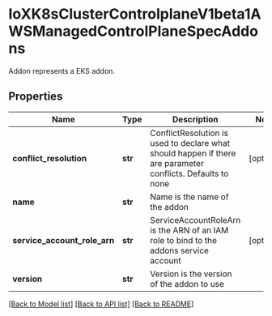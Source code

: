 # IoXK8sClusterControlplaneV1beta1AWSManagedControlPlaneSpecAddons

Addon represents a EKS addon.
## Properties
Name | Type | Description | Notes
------------ | ------------- | ------------- | -------------
**conflict_resolution** | **str** | ConflictResolution is used to declare what should happen if there are parameter conflicts. Defaults to none | [optional] 
**name** | **str** | Name is the name of the addon | 
**service_account_role_arn** | **str** | ServiceAccountRoleArn is the ARN of an IAM role to bind to the addons service account | [optional] 
**version** | **str** | Version is the version of the addon to use | 

[[Back to Model list]](../README.md#documentation-for-models) [[Back to API list]](../README.md#documentation-for-api-endpoints) [[Back to README]](../README.md)


